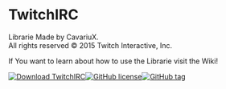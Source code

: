 # TwitchIRC
Librarie Made by CavariuX.      
All rights reserved © 2015 Twitch Interactive, Inc.

If You want to learn about how to use the Librarie visit the Wiki!                      

[![Download TwitchIRC](https://img.shields.io/badge/TwitchIRC-v1.3-green.svg?style=plastic)](https://github.com/CavariuX/TwitchIRC/releases/tag/v1.3-alpha)[![GitHub license](https://img.shields.io/github/license/mashape/apistatus.svg?style=plastic)](https://github.com/CavariuX/TwitchIRC/blob/master/LICENSE)[![GitHub tag](https://img.shields.io/github/tag/strongloop/express.svg?style=plastic)](https://github.com/CavariuX/TwitchIRC/tree/v1.3-alpha)
